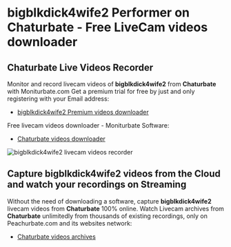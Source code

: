 # bigblkdick4wife2 Performer on Chaturbate - Free LiveCam videos downloader

## Chaturbate Live Videos Recorder

Monitor and record livecam videos of **bigblkdick4wife2** from **Chaturbate** with Moniturbate.com
Get a premium trial for free by just and only registering with your Email address:
* [bigblkdick4wife2 Premium videos downloader](https://moniturbate.com/request-demo-licence-key.html)

Free livecam videos downloader - Moniturbate Software:
* [Chaturbate videos downloader](https://moniturbate.com/moniturbate-download-software.html)

![bigblkdick4wife2 livecam videos recorder](https://peachurnet.com/templates/moniturbate-software.png)


## Capture bigblkdick4wife2 videos from the Cloud and watch your recordings on Streaming

Without the need of downloading a software, capture **bigblkdick4wife2** livecam videos from **Chaturbate** 100% online.
Watch Livecam archives from **Chaturbate** unlimitedly from thousands of existing recordings, only on Peachurbate.com and its websites network:
* [Chaturbate videos archives](https://peachurnet.com/)